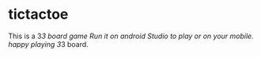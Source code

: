 # tictactoe
This is a 3*3 board game 
Run it on android Studio to play or on your mobile.
happy playing 3*3 board.
